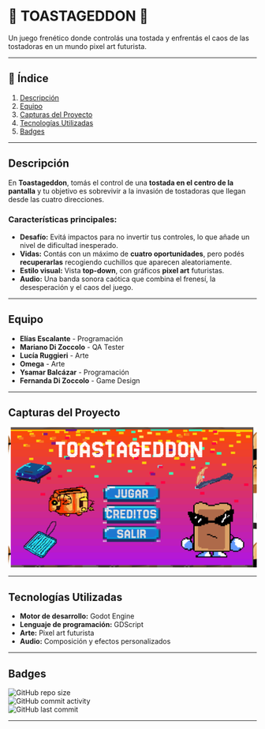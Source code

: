 # 🌟 TOASTAGEDDON 🌟  
Un juego frenético donde controlás una tostada y enfrentás el caos de las tostadoras en un mundo pixel art futurista.

---

## 🚀 Índice  
1. [Descripción](#descripción)  
2. [Equipo](#equipo)  
3. [Capturas del Proyecto](#capturas-del-proyecto)  
4. [Tecnologías Utilizadas](#tecnologías-utilizadas)  
5. [Badges](#badges)

---

## Descripción  

En **Toastageddon**, tomás el control de una **tostada en el centro de la pantalla** y tu objetivo es sobrevivir a la invasión de tostadoras que llegan desde las cuatro direcciones.  

### Características principales:  
- **Desafío:** Evitá impactos para no invertir tus controles, lo que añade un nivel de dificultad inesperado.  
- **Vidas:** Contás con un máximo de **cuatro oportunidades**, pero podés **recuperarlas** recogiendo cuchillos que aparecen aleatoriamente.  
- **Estilo visual:** Vista **top-down**, con gráficos **pixel art** futuristas.  
- **Audio:** Una banda sonora caótica que combina el frenesí, la desesperación y el caos del juego.  

---

## Equipo  

- **Elías Escalante** - Programación  
- **Mariano Di Zoccolo** - QA Tester  
- **Lucía Ruggieri** - Arte  
- **Omega** - Arte  
- **Ysamar Balcázar** - Programación  
- **Fernanda Di Zoccolo** - Game Design  

---

## Capturas del Proyecto  

<img src="https://github.com/eliasescalante/game_jam_toastaggedon/blob/main/assets/images/captura_nueva.png" width="800" alt="Captura del Proyecto" />

---

## Tecnologías Utilizadas  

- **Motor de desarrollo:** Godot Engine  
- **Lenguaje de programación:** GDScript  
- **Arte:** Pixel art futurista  
- **Audio:** Composición y efectos personalizados  

---

## Badges  

![GitHub repo size](https://img.shields.io/github/repo-size/YsaLuna/Chaos-Game-Jam)  
![GitHub commit activity](https://img.shields.io/github/commit-activity/m/YsaLuna/Chaos-Game-Jam)  
![GitHub last commit](https://img.shields.io/github/last-commit/YsaLuna/Chaos-Game-Jam)  

---


